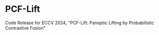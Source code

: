 # PCF-Lift
Code Release for ECCV 2024, "PCF-Lift: Panoptic Lifting by Probabilistic Contrastive Fusion"
